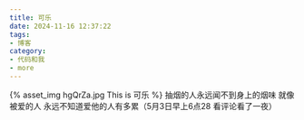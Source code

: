 ```yaml
---
title: 可乐
date: 2024-11-16 12:37:22
tags:
- 博客
category:
- 代码和我
- more
---
```

{% asset_img hgQrZa.jpg This is 可乐 %}
抽烟的人永远闻不到身上的烟味 就像被爱的人 永远不知道爱他的人有多累（5月3日早上6点28 看评论看了一夜）